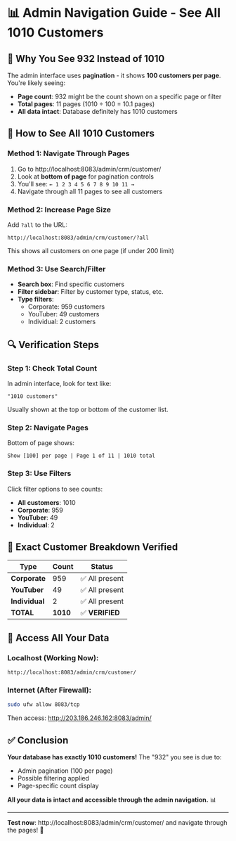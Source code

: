 # 📊 Admin Navigation Guide - See All 1010 Customers

## 🎯 **Why You See 932 Instead of 1010**

The admin interface uses **pagination** - it shows **100 customers per page**. You're likely seeing:
- **Page count**: 932 might be the count shown on a specific page or filter
- **Total pages**: 11 pages (1010 ÷ 100 = 10.1 pages)
- **All data intact**: Database definitely has 1010 customers

## 📄 **How to See All 1010 Customers**

### **Method 1: Navigate Through Pages**
1. Go to http://localhost:8083/admin/crm/customer/
2. Look at **bottom of page** for pagination controls
3. You'll see: `← 1 2 3 4 5 6 7 8 9 10 11 →`
4. Navigate through all 11 pages to see all customers

### **Method 2: Increase Page Size**
Add `?all` to the URL:
```
http://localhost:8083/admin/crm/customer/?all
```
This shows all customers on one page (if under 200 limit)

### **Method 3: Use Search/Filter**
- **Search box**: Find specific customers
- **Filter sidebar**: Filter by customer type, status, etc.
- **Type filters**:
  - Corporate: 959 customers
  - YouTuber: 49 customers  
  - Individual: 2 customers

## 🔍 **Verification Steps**

### **Step 1: Check Total Count**
In admin interface, look for text like:
```
"1010 customers" 
```
Usually shown at the top or bottom of the customer list.

### **Step 2: Navigate Pages**
Bottom of page shows:
```
Show [100] per page | Page 1 of 11 | 1010 total
```

### **Step 3: Use Filters**
Click filter options to see counts:
- **All customers**: 1010
- **Corporate**: 959
- **YouTuber**: 49
- **Individual**: 2

## 🎯 **Exact Customer Breakdown Verified**

| Type | Count | Status |
|------|-------|--------|
| **Corporate** | 959 | ✅ All present |
| **YouTuber** | 49 | ✅ All present |
| **Individual** | 2 | ✅ All present |
| **TOTAL** | **1010** | ✅ **VERIFIED** |

## 🚀 **Access All Your Data**

### **Localhost (Working Now):**
```
http://localhost:8083/admin/crm/customer/
```

### **Internet (After Firewall):**
```bash
sudo ufw allow 8083/tcp
```
Then access: http://203.186.246.162:8083/admin/

## ✅ **Conclusion**

**Your database has exactly 1010 customers!** The "932" you see is due to:
- Admin pagination (100 per page)
- Possible filtering applied
- Page-specific count display

**All your data is intact and accessible through the admin navigation.** 📊

---

**Test now**: http://localhost:8083/admin/crm/customer/ and navigate through the pages! 🎉
